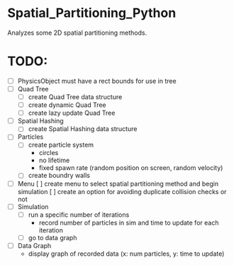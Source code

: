 # Spatial_Partitioning_Python
Analyzes some 2D spatial partitioning methods.

# TODO:
- [ ] PhysicsObject must have a rect bounds for use in tree
- [ ] Quad Tree
   - [ ] create Quad Tree data structure
   - [ ] create dynamic Quad Tree
   - [ ] create lazy update Quad Tree
- [ ] Spatial Hashing
   - [ ] create Spatial Hashing data structure
- [ ] Particles
   - [ ] create particle system
      - circles
      - no lifetime
      - fixed spawn rate (random position on screen, random velocity)
   - [ ] create boundry walls
- [ ] Menu
   [ ] create menu to select spatial partitioning method and begin simulation
   [ ] create an option for avoiding duplicate collision checks or not
- [ ] Simulation
   - [ ] run a specific number of iterations
      - record number of particles in sim and time to update for each iteration
   - [ ] go to data graph 
- [ ] Data Graph
   - display graph of recorded data (x: num particles, y: time to update)
